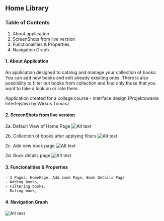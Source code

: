 ## Home Library


### Table of Contents

1. About application
2. ScreenShots from live version
3. Functionalities & Properties
4. Navigation Graph


#### 1. About Application

An application designed to catalog and manage your collection of books. You can add new books and edit already exisiting ones. There is also possibility to filter out books from collection and find only those that you want to take a look on or rate them. 

Application created for a college course - interface design (Projektowanie Interfejsów) by Wirkus Tomasz.


#### 2. ScreenShots from live version

2a. Default View of Home Page
![Alt text](./HomeLibrary/src/images/docs/homePage.png)

2b. Collection of books after applying filters
![Alt text](./HomeLibrary/src/images/docs/homePageFiltered.png)

2c. Add new book page
![Alt text](./HomeLibrary/src/images/docs/addPage.png)

2d. Book details page
![Alt text](./HomeLibrary/src/images/docs/addPage.png)

#### 3. Funcionalities & Properties
    - 3 Pages: HomePage, Add book Page, Book Details Page
    - Adding books,
    - Filtering books,
    - Rating book,

#### 4. Navigation Graph

![Alt text](./HomeLibrary/src/images/docs/navConcept.png)